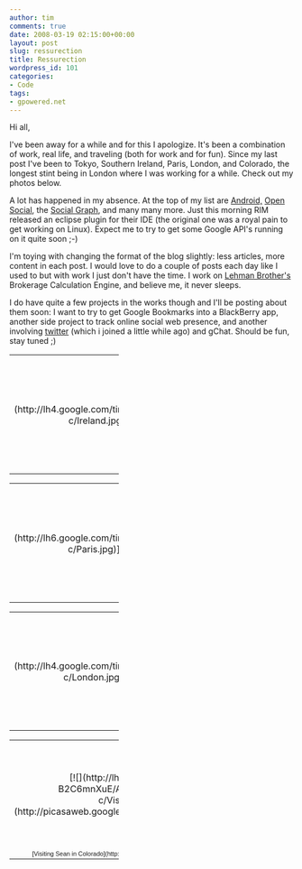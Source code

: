 ```yaml
---
author: tim
comments: true
date: 2008-03-19 02:15:00+00:00
layout: post
slug: ressurection
title: Ressurection
wordpress_id: 101
categories:
- Code
tags:
- gpowered.net
---
```


Hi all,
  
  

I've been away for a while and for this I apologize.  It's been a combination of work, real life, and traveling (both for work and for fun).  Since my last post I've been to Tokyo, Southern Ireland, Paris, London, and Colorado, the longest stint being in London where I was working for a while. Check out my photos below.
  
  

A lot has happened in my absence.  At the top of my list are [Android,](http://code.google.com/android) [Open Social](http://code.google.com/apis/opensocial), the [Social Graph](http://code.google.com/apis/socialgraph), and many many more.  Just this morning RIM released an eclipse plugin for their IDE (the original one was a royal pain to get working on Linux).  Expect me to try to get some Google API's running on it quite soon ;-)
  
  

I'm toying with changing the format of the blog slightly: less articles, more content in each post.  I would love to do a couple of posts each day like I used to but with work I just don't have the time.  I work on [Lehman Brother's](http://www.lehman.com) Brokerage Calculation Engine, and believe me, it never sleeps. 
  
  

I do have quite a few projects in the works though and I'll be posting about them soon: I want to try to get Google Bookmarks into a BlackBerry app, another side project to track online social web presence, and another involving [twitter](http://twitter.com/broderboy) (which i joined a little while ago) and gChat.  Should be fun, stay tuned ;)
  
  

<table style="width:194px;" ><tr >
<td align="center" style="height:194px;background:url(http://picasaweb.google.com/f/img/transparent_album_background.gif) no-repeat left" >[![](http://lh4.google.com/timothy.broder/R7oQM3bLe9E/AAAAAAAAQyw/3s0RxCSXkeU/s160-c/Ireland.jpg)](http://picasaweb.google.com/timothy.broder/Ireland)
</td></tr><tr >
<td style="text-align:center;font-family:arial,sans-serif;font-size:11px" >[Ireland](http://picasaweb.google.com/timothy.broder/Ireland)
</td></tr></table>


<table style="width:194px;" ><tr >
<td align="center" style="height:194px;background:url(http://picasaweb.google.com/f/img/transparent_album_background.gif) no-repeat left" >[![](http://lh6.google.com/timothy.broder/R7oW0XbLjZE/AAAAAAAARFI/NV_hA4idkxI/s160-c/Paris.jpg)](http://picasaweb.google.com/timothy.broder/Paris)
</td></tr><tr >
<td style="text-align:center;font-family:arial,sans-serif;font-size:11px" >[Paris](http://picasaweb.google.com/timothy.broder/Paris)
</td></tr></table>

  
  


<table style="width:194px;" ><tr >
<td align="center" style="height:194px;background:url(http://picasaweb.google.com/f/img/transparent_album_background.gif) no-repeat left" >[![](http://lh4.google.com/timothy.broder/R7oyA3bLn1E/AAAAAAAARTA/1AHidVMV82c/s160-c/London.jpg)](http://picasaweb.google.com/timothy.broder/London)
</td></tr><tr >
<td style="text-align:center;font-family:arial,sans-serif;font-size:11px" >[London](http://picasaweb.google.com/timothy.broder/London)
</td></tr></table>


<table style="width:194px;" ><tr >
<td align="center" style="height:194px;background:url(http://picasaweb.google.com/f/img/transparent_album_background.gif) no-repeat left" >[![](http://lh6.google.com/timothy.broder/R-B2C6mnXuE/AAAAAAAARlg/aDtJJCZj-fU/s160-c/VisitingSeanInColorado.jpg)](http://picasaweb.google.com/timothy.broder/VisitingSeanInColorado)
</td></tr><tr >
<td style="text-align:center;font-family:arial,sans-serif;font-size:11px" >[Visiting Sean in Colorado](http://picasaweb.google.com/timothy.broder/VisitingSeanInColorado)
</td></tr></table>
